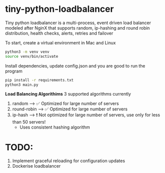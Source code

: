 # tiny-python-loadbalancer

Tiny python loadbalancer is a multi-process, event driven load balancer modeled after NginX that supports random, ip-hashing and round robin distribution, health checks, alerts, retries and failover 

To start, create a virtual environment in Mac and Linux
```bash
python3 -m venv venv
source venv/bin/activate
```

Install dependencies, update config.json and you are good to run the program
```bash
pip install -r requirements.txt
python3 main.py
```

**Load Balancing Algorithims**
3 supported algorithms currently
1. random --> :white_check_mark: Optimized for large number of servers
2. round-robin --> :white_check_mark: Optimized for large number of servers
3. ip-hash --> :exclamation: Not optimized for large number of servers, use only for less than 50 servers!
    * Uses consistent hashing algorithm


# TODO:
1. Implement graceful reloading for configuration updates
2. Dockerise loadbalancer
